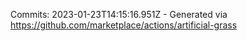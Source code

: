 Commits: 2023-01-23T14:15:16.951Z - Generated via https://github.com/marketplace/actions/artificial-grass
<br>
